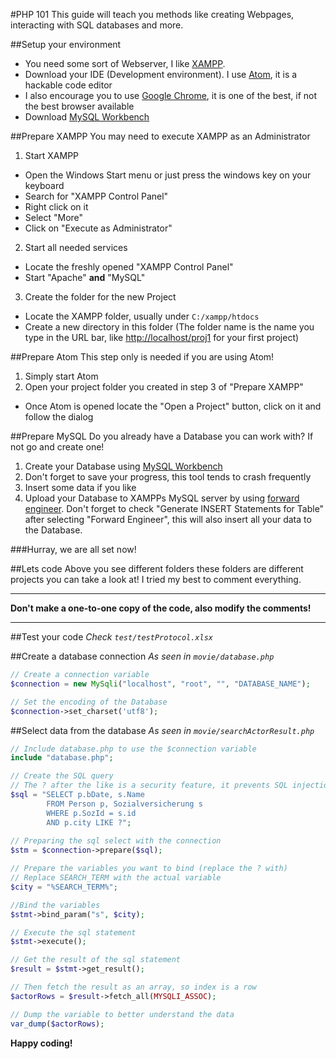 #PHP 101
This guide will teach you methods like creating Webpages, interacting with SQL databases and more.

##Setup your environment
* You need some sort of Webserver, I like [XAMPP](https://www.apachefriends.org/de/index.html).
* Download your IDE (Development environment). I use [Atom](https://atom.io/), it is a hackable code editor
* I also encourage you to use [Google Chrome](https://www.google.de/chrome/browser/desktop/index.html?brand=CHBD&gclid=CLue5aGG7dECFY8Q0wodYzMBlg), it is one of the best, if not the best browser available
* Download [MySQL Workbench](https://dev.mysql.com/downloads/workbench/)

##Prepare XAMPP
You may need to execute XAMPP as an Administrator

1. Start XAMPP
* Open the Windows Start menu or just press the windows key on your keyboard
* Search for "XAMPP Control Panel"
* Right click on it
* Select "More"
* Click on "Execute as Administrator"

2. Start all needed services
* Locate the freshly opened "XAMPP Control Panel"
* Start "Apache" **and** "MySQL"

3. Create the folder for the new Project
* Locate the XAMPP folder, usually under `C:/xampp/htdocs`
* Create a new directory in this folder (The folder name is the name you type in the URL bar, like [http://localhost/proj1](http://localhost/proj1) for your first project)

##Prepare Atom
This step only is needed if you are using Atom!

1. Simply start Atom
2. Open your project folder you created in step 3 of "Prepare XAMPP"
* Once Atom is opened locate the "Open a Project" button, click on it and follow the dialog

##Prepare MySQL
Do you already have a Database you can work with? If not go and create one!

1. Create your Database using [MySQL Workbench](https://dev.mysql.com/downloads/workbench/)
2. Don't forget to save your progress, this tool tends to crash frequently
3. Insert some data if you like
4. Upload your Database to XAMPPs MySQL server by using [forward engineer](https://dev.mysql.com/doc/workbench/en/wb-forward-engineering-sql-scripts.html). Don't forget to check "Generate INSERT Statements for Table" after selecting "Forward Engineer", this will also insert all your data to the Database.

###Hurray, we are all set now!

##Lets code
Above you see different folders these folders are different projects you can take a look at! I tried my best to comment everything.
***
**Don't make a one-to-one copy of the code, also modify the comments!**
***

##Test your code
*Check `test/testProtocol.xlsx`*

##Create a database connection
*As seen in `movie/database.php`*

```php
// Create a connection variable
$connection = new MySqli("localhost", "root", "", "DATABASE_NAME");

// Set the encoding of the Database
$connection->set_charset('utf8');
```

##Select data from the database
*As seen in `movie/searchActorResult.php`*

```php
// Include database.php to use the $connection variable 
include "database.php";

// Create the SQL query
// The ? after the like is a security feature, it prevents SQL injections
$sql = "SELECT p.bDate, s.Name
        FROM Person p, Sozialversicherung s
        WHERE p.SozId = s.id
        AND p.city LIKE ?";
        
// Preparing the sql select with the connection
$stm = $connection->prepare($sql);

// Prepare the variables you want to bind (replace the ? with)
// Replace SEARCH_TERM with the actual variable
$city = "%SEARCH_TERM%";

//Bind the variables
$stmt->bind_param("s", $city);

// Execute the sql statement
$stmt->execute();

// Get the result of the sql statement
$result = $stmt->get_result();

// Then fetch the result as an array, so index is a row
$actorRows = $result->fetch_all(MYSQLI_ASSOC);

// Dump the variable to better understand the data
var_dump($actorRows);
```

**Happy coding!**
